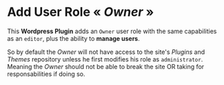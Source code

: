 # Add User Role « _Owner_ »

This **Wordpress Plugin** adds an `Owner` user role with the same capabilities as an `editor`, plus the ability to **manage users**.

So by default the _Owner_ will not have access to the site's _Plugins_ and _Themes_ repository unless he first modifies his role as `administrator`.
Meaning the _Owner_ should not be able to break the site OR taking for responsabilities if doing so.
